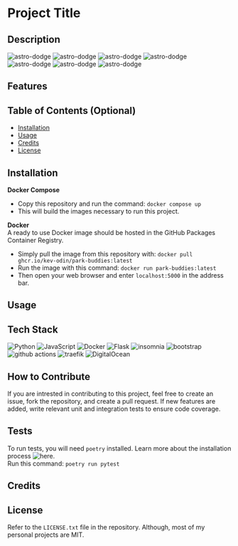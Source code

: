# Project Title

## Description
<!-- 
Provide a short description explaining the what, why, and how of your project. Use the following questions as a guide:

- What was your motivation?
- Why did you build this project? (Note: the answer is not "Because it was a homework assignment.")
- What problem does it solve?
- What did you learn? -->

![astro-dodge](https://img.shields.io/website?down_color=red&down_message=offline&style=for-the-badge&up_color=green&up_message=online&url=https%3A%2F%2Fpark-buddies.kchungdev.com)
![astro-dodge](https://img.shields.io/github/last-commit/kev-odin/park-buddies?style=for-the-badge)
![astro-dodge](https://img.shields.io/github/languages/count/kev-odin/park-buddies?style=for-the-badge)
![astro-dodge](https://img.shields.io/github/languages/top/kev-odin/park-buddies?style=for-the-badge)
![astro-dodge](https://img.shields.io/github/repo-size/kev-odin/park-buddies?style=for-the-badge)
![astro-dodge](https://img.shields.io/github/license/kev-odin/park-buddies?style=for-the-badge)
![astro-dodge](https://img.shields.io/badge/made%20with-%E2%9D%A4%EF%B8%8F-grey?style=for-the-badge)

## Features
<!-- If your project has a lot of features, list them here. -->

## Table of Contents (Optional)
<!-- If your README is long, add a table of contents to make it easy for users to find what they need.
 -->
- [Installation](#installation)
- [Usage](#usage)
- [Credits](#credits)
- [License](#license)

## Installation
<!-- What are the steps required to install your project? Provide a step-by-step description of how to get the development environment running. -->

**Docker Compose**  
* Copy this repository and run the command: `docker compose up`  
* This will build the images necessary to run this project.  

**Docker**  
A ready to use Docker image should be hosted in the GitHub Packages Container Registry.  
* Simply pull the image from this repository with: `docker pull ghcr.io/kev-odin/park-buddies:latest`  
* Run the image with this command: `docker run park-buddies:latest`  
* Then open your web browser and enter `localhost:5000` in the address bar.

## Usage
<!-- 
Provide instructions and examples for use. Include screenshots as needed.

To add a screenshot, create an `assets/images` folder in your repository and upload your screenshot to it. Then, using the relative filepath, add it to your README using the following syntax:

    ```md
    ![alt text](assets/images/screenshot.png)
    ```
 -->
## Tech Stack
![Python](https://img.shields.io/badge/Python-grey?style=for-the-badge&logo=python&logoColor=white)
![JavaScript](https://img.shields.io/badge/JavaScript-grey?style=for-the-badge&logo=javascript&logoColor=white)
![Docker](https://img.shields.io/badge/Docker-grey?style=for-the-badge&logo=docker&logoColor=white)
![Flask](https://img.shields.io/badge/Flask-grey?style=for-the-badge&logo=flask&logoColor=white)
![insomnia](https://img.shields.io/badge/insomnia-grey?style=for-the-badge&logo=insomnia&logoColor=white)
![bootstrap](https://img.shields.io/badge/bootstrap-grey?style=for-the-badge&logo=bootstrap&logoColor=white)
![github actions](https://img.shields.io/badge/github_actions-grey?style=for-the-badge&logo=githubactions&logoColor=white)
![traefik](https://img.shields.io/badge/traefik-grey?style=for-the-badge&logo=traefikproxy&logoColor=white)
![DigitalOcean](https://img.shields.io/badge/DigitalOcean-grey?style=for-the-badge&logo=digitalocean&logoColor=white)

## How to Contribute
If you are intrested in contributing to this project, feel free to create an issue, fork the repository, and create a pull request. If new features are added, write relevant unit and integration tests to ensure code coverage.

## Tests
To run tests, you will need `poetry` installed. Learn more about the installation process ![here](https://python-poetry.org/docs/).  
Run this command: `poetry run pytest`

## Credits
<!-- List your collaborators, if any, with links to their GitHub profiles.

If you used any third-party assets that require attribution, list the creators with links to their primary web presence in this section.

If you followed tutorials, include links to those here as well. -->

## License
Refer to the `LICENSE.txt` file in the repository. Although, most of my personal projects are MIT.
